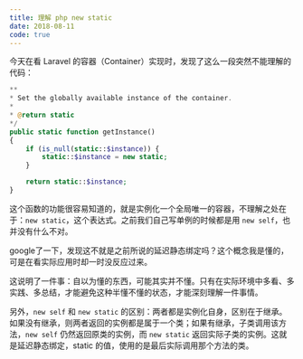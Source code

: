```yaml
---
title: 理解 php new static
date: 2018-08-11
code: true
---
```


今天在看 Laravel 的容器（Container）实现时，发现了这么一段突然不能理解的代码：

``` php
**
* Set the globally available instance of the container.
*
* @return static
*/
public static function getInstance()
{
    if (is_null(static::$instance)) {
        static::$instance = new static;
    }

    return static::$instance;
}
```

这个函数的功能很容易知道的，就是实例化一个全局唯一的容器，不理解之处在于：`new static`，这个表达式。之前我们自己写单例的时候都是用 `new self`，也并没有什么不对。

google了一下，发现这不就是之前所说的延迟静态绑定吗？这个概念我是懂的，可是在看实际应用时却一时没反应过来。

这说明了一件事：自以为懂的东西，可能其实并不懂。只有在实际环境中多看、多实践、多总结，才能避免这种半懂不懂的状态，才能深刻理解一件事情。

另外，```new self``` 和 ```new static``` 的区别：两者都是实例化自身，区别在于继承。如果没有继承，则两者返回的实例都是属于一个类；如果有继承，子类调用该方法，```new self``` 仍然返回原类的实例，而 ```new static``` 返回实际子类的实例。这就是延迟静态绑定，static 的值，使用的是最后实际调用那个方法的类。